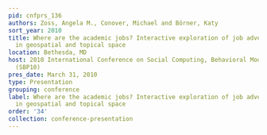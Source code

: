 ```yaml
---
pid: cnfprs_136
authors: Zoss, Angela M., Conover, Michael and Börner, Katy
sort_year: 2010
title: Where are the academic jobs? Interactive exploration of job advertisements
  in geospatial and topical space
location: Bethesda, MD
host: 2010 International Conference on Social Computing, Behavioral Modeling, & Prediction
  (SBP10)
pres_date: March 31, 2010
type: Presentation
grouping: conference
label: Where are the academic jobs? Interactive exploration of job advertisements
  in geospatial and topical space
order: '34'
collection: conference-presentation
---
```

